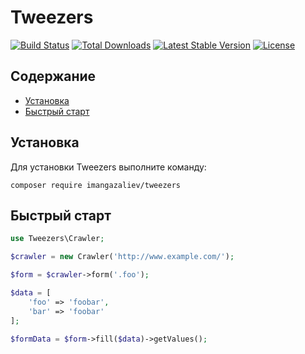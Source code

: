 # Tweezers

[![Build Status](https://travis-ci.org/Imangazaliev/Tweezers.svg)](https://travis-ci.org/Imangazaliev/Tweezers)
[![Total Downloads](https://poser.pugx.org/imangazaliev/tweezers/downloads)](https://packagist.org/packages/imangazaliev/tweezers)
[![Latest Stable Version](https://poser.pugx.org/imangazaliev/tweezers/v/stable)](https://packagist.org/packages/imangazaliev/tweezers)
[![License](https://poser.pugx.org/imangazaliev/tweezers/license)](https://packagist.org/packages/imangazaliev/tweezers)

## Содержание

- [Установка](#Установка)
- [Быстрый старт](#Быстрый-старт)

## Установка

Для установки Tweezers выполните команду:

    composer require imangazaliev/tweezers

## Быстрый старт

```php    
use Tweezers\Crawler;

$crawler = new Crawler('http://www.example.com/');

$form = $crawler->form('.foo');

$data = [
    'foo' => 'foobar',
    'bar' => 'foobar'
];

$formData = $form->fill($data)->getValues();
```